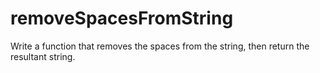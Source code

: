 # removeSpacesFromString
Write a function that removes the spaces from the string, then return the resultant string.
